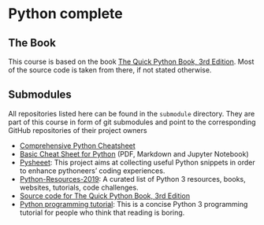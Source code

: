 # Python complete

## The Book
This course is based on the book [The Quick Python Book, 3rd Edition](https://www.manning.com/books/the-quick-python-book-third-edition). Most of the source code is taken from there, if not stated otherwise.

## Submodules

All repositories listed here can be found in the `submodule` directory. They are part of this course in form of git submodules and point to the corresponding GitHub repositories of their project owners

- [Comprehensive Python Cheatsheet](https://github.com/gto76/python-cheatsheet)
- [Basic Cheat Sheet for Python](https://github.com/wilfredinni/python-cheatsheet) (PDF, Markdown and Jupyter Notebook)
- [Pysheeet](https://www.pythonsheets.com/): This project aims at collecting useful Python snippets in order to enhance pythoneers’ coding experiences.
- [Python-Resources-2019](https://github.com/stephenh67/python-resources-2019): A curated list of Python 3 resources, books, websites, tutorials, code challenges.
- [Source code for The Quick Python Book, 3rd Edition](https://github.com/nceder/qpbe3e)
- [Python programming tutorial](https://github.com/Akuli/python-tutorial): This is a concise Python 3 programming tutorial for people who think that reading is boring. 

